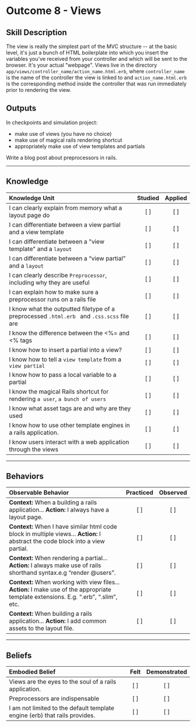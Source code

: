 # Outcome 8 - Views

Skill Description
----------
The view is really the simplest part of the MVC structure -- at the basic level, it's just a bunch of HTML boilerplate into which you insert the variables you've received from your controller and which will be sent to the browser. It's your actual "webpage". Views live in the directory `app/views/controller_name/action_name.html.erb`, where `controller_name` is the name of the controller the view is linked to and `action_name.html.erb` is the corresponding method inside the controller that was run immediately prior to rendering the view.

Outputs
----------
In checkpoints and simulation project:
- make use of views (you have no choice)
- make use of magical rails rendering shortcut
- appropriately make use of view templates and partials

Write a blog post about preprocessors in rails.



----------

## **Knowledge**


| Knowledge Unit   |      Studied      | Applied |
|:-------------|:------------------:|:--------:|
| I can clearly explain from memory what a layout page do | [ ] | [ ]  |
| I can differentiate between a view partial and a view template | [ ] | [ ]  |
| I can differentiate between a "view template" and a `layout` | [ ] | [ ]  |
| I can differentiate between a “view partial” and  a `layout` | [ ] | [ ]  |
| I can clearly describe `Preprocessor`, including why they are useful | [ ] | [ ]  |
| I can explain how to make sure a preprocessor runs on a rails file | [ ] | [ ]  |
| I know what the outputted filetype of a preprocessed `.html.erb ` and  `.css.scss` file are | [ ] | [ ]  |
| I know the difference between the <%= and <% tags | [ ] | [ ]  |
| I know how to insert a partial into a view?| [ ] | [ ]  |
| I know how to tell a `view template` from a `view partial` | [ ] | [ ]  |
| I know how to pass a local variable to a partial | [ ] | [ ]  |
| I know the magical Rails shortcut for rendering `a user`, `a bunch of users` | [ ] | [ ]  |
| I know what asset tags are and why are they used | [ ] | [ ]  |
| I know how to use other template engines in a rails application. | [ ] | [ ]  |
| I know users interact with a web application through the views | [ ] | [ ]  |

----------

## **Behaviors**


| Observable Behavior   |      Practiced      | Observed |
|:-------------|:------------------:|:--------:|
| **Context:** When a building a rails application... **Action:** I always have a layout page. | [ ] | [ ]  |
| **Context:** When I have similar html code block in multiple views... **Action:** I abstract the code block into a view partial. | [ ] | [ ]  |
| **Context:** When rendering a partial... **Action:** I always make use of rails shorthand syntax.e.g “render @users”. | [ ] | [ ]  |
| **Context:** When working with view files... **Action:** I make use of the appropriate template extensions. E.g. “.erb”, “.slim”, etc. | [ ] | [ ]  |
| **Context:** When building a rails application... **Action:** I add common assets to the layout file. | [ ] | [ ]  |


----------


## **Beliefs**


| Embodied Belief   |      Felt      | Demonstrated |
|:-------------|:------------------:|:--------:|
| Views are the eyes to the soul of a rails application. | [ ] | [ ]  |
| Preprocessors are indispensable | [ ] | [ ]  |
| I am not limited to the default template engine (erb) that rails provides. | [ ] | [ ]  |
